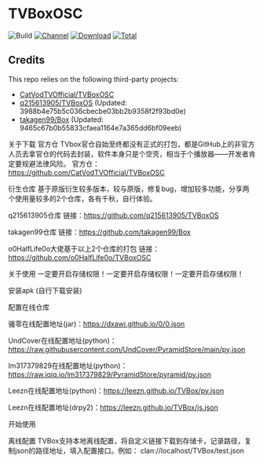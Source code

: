 # TVBoxOSC

![Build](https://shields.io/github/actions/workflow/status/o0HalfLife0o/TVBoxOSC/test.yml?branch=master&logo=github&label=Build)
[![Channel](https://img.shields.io/badge/Follow-Telegram-blue.svg?logo=telegram)](https://t.me/TVBoxOSC)
[![Download](https://img.shields.io/github/v/release/o0HalfLife0o/TVBoxOSC?color=orange&logoColor=orange&label=Download&logo=DocuSign)](https://github.com/o0HalfLife0o/TVBoxOSC/releases/latest) 
[![Total](https://shields.io/github/downloads/o0HalfLife0o/TVBoxOSC/total?logo=Bookmeter&label=Counts&logoColor=yellow&color=yellow)](https://github.com/o0HalfLife0o/TVBoxOSC/releases)

## Credits
This repo relies on the following third-party projects:
- [CatVodTVOfficial/TVBoxOSC](https://github.com/CatVodTVOfficial/TVBoxOSC)
- [q215613905/TVBoxOS](https://github.com/q215613905/TVBoxOS) (Updated: 3988b4e75b5c036cbecbe03bb2b9358f2f93bd0e)
- [takagen99/Box](https://github.com/takagen99/Box) (Updated: 9465c67b0b55833cfaea1164e7a365dd6bf09eeb)


关于下载
官方仓
TVbox官仓自始至终都没有正式的打包，都是GitHub上的非官方人员去拿官仓的代码去封装，软件本身只是个空壳，相当于个播放器——开发者肯定要规避法律风险。
官方仓：https://github.com/CatVodTVOfficial/TVBoxOSC

衍生仓库
基于原版衍生较多版本，较与原版，修复bug，增加较多功能，分享两个使用量较多的2个仓库，各有千秋，自行体验。

q215613905仓库
链接：https://github.com/q215613905/TVBoxOS

takagen99仓库
链接：https://github.com/takagen99/Box

o0HalfLife0o大佬基于以上2个仓库的打包
链接：https://github.com/o0HalfLife0o/TVBoxOSC

关于使用
一定要开启存储权限！一定要开启存储权限！一定要开启存储权限！

安装apk (自行下载安装)

配置在线仓库

骚零在线配置地址(jar)：https://dxawi.github.io/0/0.json

UndCover在线配置地址(python)：https://raw.githubusercontent.com/UndCover/PyramidStore/main/py.json

lm317379829在线配置地址(python)：https://raw.iqiq.io/lm317379829/PyramidStore/pyramid/py.json

Leezn在线配置地址(python)：https://leezn.github.io/TVBox/py.json

Leezn在线配置地址(drpy2)：https://leezn.github.io/TVBox/js.json

开始使用

离线配置
TVBox支持本地离线配置，将自定义链接下载到存储卡，记录路径，复制json的路径地址，填入配置接口。例如：
clan://localhost/TVBox/test.json
